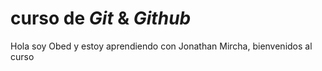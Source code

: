 # curso de _Git_ & _Github_

Hola soy Obed y estoy aprendiendo con Jonathan Mircha, bienvenidos al curso
